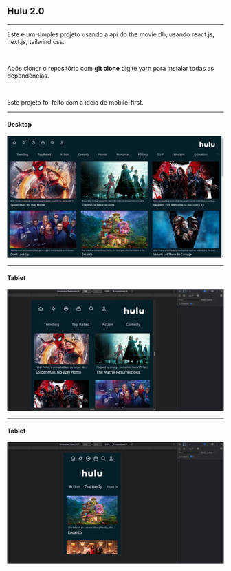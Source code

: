 <h2>Hulu 2.0</h2>
<hr>
<p>Este é um simples projeto usando a api do the movie db, usando react.js, next.js, tailwind css.</p>
<br/>
<p>Após clonar o repositório com <strong>git clone</strong> digite yarn para instalar todas as dependências.</p>
<br/>
<p>Este projeto foi feito com a ideia de mobile-first.</p>

<hr>

<h4>Desktop</h4>
<img src="./main.png" >
<hr>

<h4>Tablet</h4>
<img src="./second.png" >
<hr>

<h4>Tablet</h4>
<img src="./third.png" >
